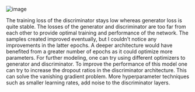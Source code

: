 ![image](https://github.com/user-attachments/assets/05acdb53-1ed0-4849-9441-335ca7d95f92)

The training loss of the discriminator stays low whereas generator loss is quite stable. The losses of the generator and discriminator are too far from each other to provide optimal training and performance of the network. The samples created improved eventually, but I couldn’t notice any improvements in the latter epochs. A deeper architecture would have benefited from a greater number of epochs as it could optimize more parameters. For further modeling, one can try using different optimizers to generator and discriminator. To improve the performance of this model one can try to increase the dropout ratios in the discriminator architecture. This can solve the vanishing gradient problem. More hyperparameter techniques such as smaller learning rates, add noise to the discriminator layers. 
